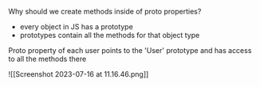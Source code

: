 Why should we create methods inside of proto properties?
- every object in JS has a prototype
- prototypes contain all the methods for that object type

Proto property of each user points to the 'User' prototype and has access to all the methods there

![[Screenshot 2023-07-16 at 11.16.46.png]]

